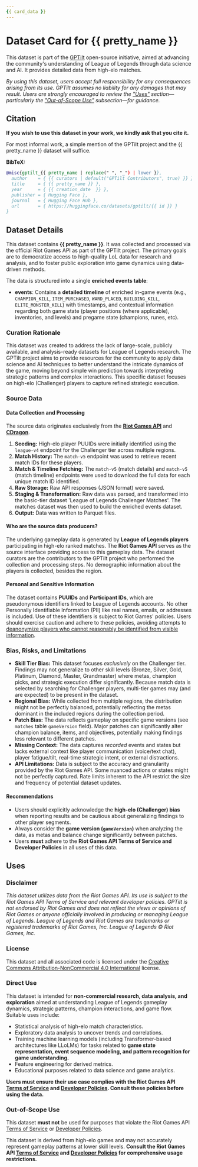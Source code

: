 ```yaml
---
{{ card_data }}
---
```


# Dataset Card for {{ pretty_name }}

This dataset is part of the [GPTilt](https://github.com/gptilt) open-source initiative, aimed at advancing the community's understanding of League of Legends through data science and AI. It provides detailed data from high-elo matches.

*By using this dataset, users accept full responsibility for any consequences arising from its use. GPTilt assumes no liability for any damages that may result. Users are strongly encouraged to review the ["Uses"](#uses) section—particularly the ["Out-of-Scope Use"](#out-of-scope-use) subsection—for guidance.*

## Citation

**If you wish to use this dataset in your work, we kindly ask that you cite it.**

For most informal work, a simple mention of the GPTilt project and the {{ pretty_name }} dataset will suffice.

**BibTeX:**

```bibtex
@misc{gptilt_{{ pretty_name | replace(" ", "_") | lower }},
  author    = { {{ curators | default("GPTilt Contributors", true) }} },
  title     = { {{ pretty_name }} },
  year      = { {{ creation_date  }} },
  publisher = { Hugging Face },
  journal   = { Hugging Face Hub },
  url       = { https://huggingface.co/datasets/gptilt/{{ id }} }
}
```

## Dataset Details

This dataset contains **{{ pretty_name }}**. It was collected and processed via the official Riot Games API as part of the GPTilt project. The primary goals are to democratize access to high-quality LoL data for research and analysis, and to foster public exploration into game dynamics using data-driven methods.

The data is structured into a single **enriched events table**:

* **events**: Contains a **detailed timeline** of enriched in-game events (e.g., `CHAMPION_KILL`, `ITEM_PURCHASED`, `WARD_PLACED`, `BUILDING_KILL`, `ELITE_MONSTER_KILL`) with timestamps, and contextual information regarding both game state (player positions (where applicable), inventories, and levels) and pregame state (champions, runes, etc).

### Curation Rationale

This dataset was created to address the lack of large-scale, publicly available, and analysis-ready datasets for League of Legends research. The GPTilt project aims to provide resources for the community to apply data science and AI techniques to better understand the intricate dynamics of the game, moving beyond simple win prediction towards interpreting strategic patterns and complex interactions. This specific dataset focuses on high-elo (Challenger) players to capture refined strategic execution.

### Source Data

#### Data Collection and Processing

The source data originates exclusively from the [**Riot Games API**](https://developer.riotgames.com/apis) and [**CDragon**](https://communitydragon.org/).

1. **Seeding:** High-elo player PUUIDs were initially identified using the `league-v4` endpoint for the Challenger tier across multiple regions.
2. **Match History:** The `match-v5` endpoint was used to retrieve recent match IDs for these players.
3. **Match & Timeline Fetching:** The `match-v5` (match details) and `match-v5` (match timeline) endpoints were used to download the full data for each unique match ID identified.
4. **Raw Storage:** Raw API responses (JSON format) were saved.
5. **Staging & Transformation:** Raw data was parsed, and transformed into the basic-tier dataset 'League of Legends Challenger Matches'. The matches dataset was then used to build the enriched events dataset.
6. **Output:** Data was written to Parquet files.

#### Who are the source data producers?

The underlying gameplay data is generated by **League of Legends players** participating in high-elo ranked matches. The **Riot Games API** serves as the source interface providing access to this gameplay data. The dataset curators are the contributors to the GPTilt project who performed the collection and processing steps. No demographic information about the players is collected, besides the region.

#### Personal and Sensitive Information

The dataset contains **PUUIDs** and **Participant IDs**, which are pseudonymous identifiers linked to League of Legends accounts. No other Personally Identifiable Information (PII) like real names, emails, or addresses is included. Use of these identifiers is subject to Riot Games' policies. Users should exercise caution and adhere to these policies, avoiding attempts to [deanonymize players who cannot reasonably be identified from visible information](https://developer.riotgames.com/policies/general#_developer-safety).

### Bias, Risks, and Limitations

* **Skill Tier Bias:** This dataset focuses *exclusively* on the Challenger tier. Findings may not generalize to other skill levels (Bronze, Silver, Gold, Platinum, Diamond, Master, Grandmaster) where metas, champion picks, and strategic execution differ significantly. Because match data is selected by searching for Challenger players, multi-tier games may (and are expected) to be present in the dataset.
* **Regional Bias:** While collected from multiple regions, the distribution might not be perfectly balanced, potentially reflecting the metas dominant in the included regions during the collection period.
* **Patch Bias:** The data reflects gameplay on specific game versions (see `matches` table `gameVersion` field). Major patches can significantly alter champion balance, items, and objectives, potentially making findings less relevant to different patches.
* **Missing Context:** The data captures *recorded* events and states but lacks external context like player communication (voice/text chat), player fatigue/tilt, real-time strategic intent, or external distractions.
* **API Limitations:** Data is subject to the accuracy and granularity provided by the Riot Games API. Some nuanced actions or states might not be perfectly captured. Rate limits inherent to the API restrict the size and frequency of potential dataset updates.

#### Recommendations

* Users should explicitly acknowledge the **high-elo (Challenger) bias** when reporting results and be cautious about generalizing findings to other player segments.
* Always consider the **game version (`gameVersion`)** when analyzing the data, as metas and balance change significantly between patches.
* Users **must** adhere to the **Riot Games API Terms of Service and Developer Policies** in all uses of this data.

## Uses

### Disclaimer

*This dataset utilizes data from the Riot Games API. Its use is subject to the Riot Games API Terms of Service and relevant developer policies. GPTilt is not endorsed by Riot Games and does not reflect the views or opinions of Riot Games or anyone officially involved in producing or managing League of Legends. League of Legends and Riot Games are trademarks or registered trademarks of Riot Games, Inc. League of Legends © Riot Games, Inc.*

### License

This dataset and all associated code is licensed under the [Creative Commons Attribution-NonCommercial 4.0 International](https://creativecommons.org/licenses/by-nc/4.0/legalcode.en) license.

### Direct Use

This dataset is intended for **non-commercial research, data analysis, and exploration** aimed at understanding League of Legends gameplay dynamics, strategic patterns, champion interactions, and game flow. Suitable uses include:

* Statistical analysis of high-elo match characteristics.
* Exploratory data analysis to uncover trends and correlations.
* Training machine learning models (including Transformer-based architectures like LLoLMs) for tasks related to **game state representation, event sequence modeling, and pattern recognition for game understanding.**
* Feature engineering for derived metrics.
* Educational purposes related to data science and game analytics.

**Users must ensure their use case complies with the Riot Games API [Terms of Service](https://developer.riotgames.com/terms) and [Developer Policies](https://developer.riotgames.com/policies/general). Consult these policies before using the data.**

### Out-of-Scope Use

This dataset **must not** be used for purposes that violate the Riot Games API [Terms of Service](https://developer.riotgames.com/terms) or [Developer Policies](https://developer.riotgames.com/policies/general).

This dataset is derived from high-elo games and may not accurately represent gameplay patterns at lower skill levels. **Consult the Riot Games API [Terms of Service](https://developer.riotgames.com/terms) and [Developer Policies](https://developer.riotgames.com/policies/general) for comprehensive usage restrictions.**
